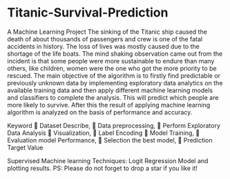 # Titanic-Survival-Prediction
A Machine Learning Project
The sinking of the Titanic ship caused the death of about thousands of passengers and crew is one of the fatal accidents in history. The loss of lives was mostly caused due to the shortage of the life boats. The mind shaking observation came out from the incident is that some people were more sustainable to endure than many others, like children, women were the one who got the more priority to be rescued. The main objective of the algorithm is to firstly find predictable or previously unknown data by implementing exploratory data analytics on the available training data and then apply different machine learning models and classifiers to complete the analysis. This will predict which people are more likely to survive. After this the result of applying machine learning algorithm is analyzed on the basis of performance and accuracy.

Keyword
	Dataset Describe, 
	Data preprocessing, 
	Perform Exploratory Data Analysis 
	Visualization, 
	Label Encoding 
	Model Training, 
	Evaluation model Performance, 
	Selection the best model, 
	Prediction Target Value

Supervised Machine learning Techniques: Logit Regression Model and plotting results.
PS: Please do not forget to drop a star if you like it!
